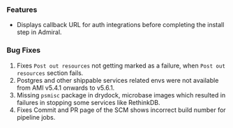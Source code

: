 ### Features
- Displays callback URL for auth integrations before completing the install step in Admiral.

### Bug Fixes
1. Fixes `Post out resources` not getting marked as a failure, when `Post out resources` section fails.
1. Postgres and other shippable services related envs were not available from AMI v5.4.1 onwards to v5.6.1.
1. Missing `psmisc` package in drydock, microbase images which resulted in failures in stopping some services like RethinkDB.
1. Fixes Commit and PR page of the SCM shows incorrect build number for pipeline jobs.
